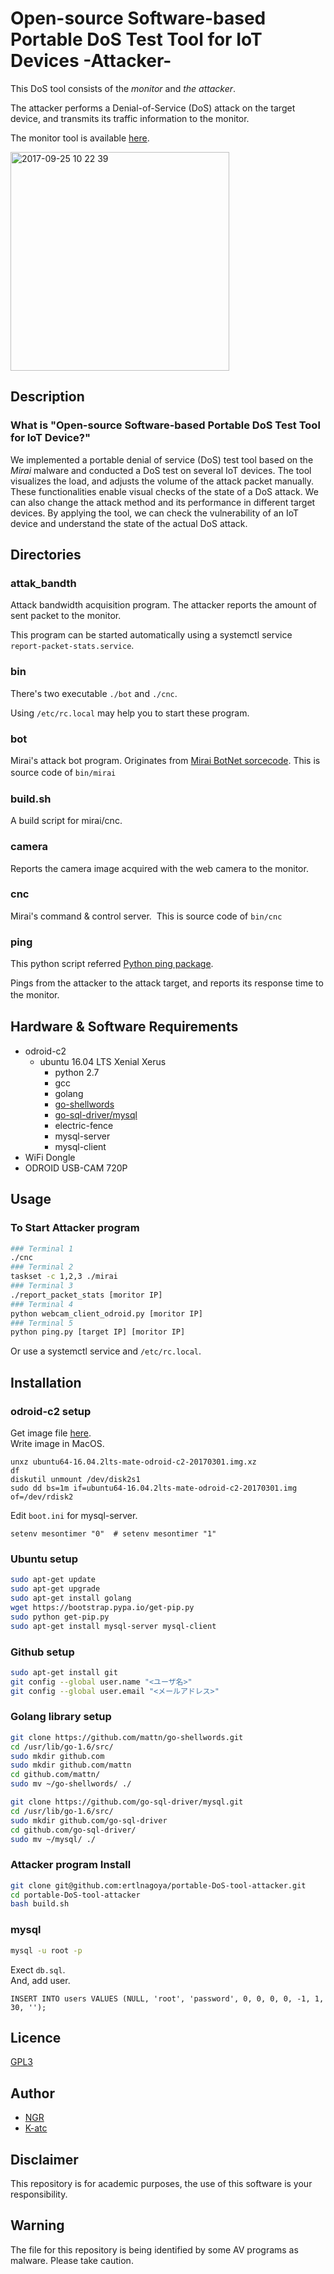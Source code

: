 Open-source Software-based Portable DoS Test Tool for IoT Devices -Attacker-    
====
This DoS tool consists of the _monitor_ and _the attacker_. 

The attacker performs a Denial-of-Service (DoS) attack on the target device, 
and transmits its traffic information to the monitor. 

The monitor tool is available [here](https://github.com/ertlnagoya/portable-DoS-tool-monitor).    
    
<img width="350" alt="2017-09-25 10 22 39" src="https://user-images.githubusercontent.com/26764885/30840032-02bdea00-a2b0-11e7-82ee-2e580704a730.png">    

## Description
### What is "Open-source Software-based Portable DoS Test Tool for IoT Device?"
We implemented a portable denial of service (DoS) test tool based on the *Mirai* malware and conducted a DoS test on several IoT devices. 
The tool visualizes the load, and adjusts the volume of the attack packet manually. 
These functionalities enable visual checks of the state of a DoS attack. 
We can also change the attack method and its performance in different target devices. 
By applying the tool, we can check the vulnerability of an IoT device and understand the state of the actual DoS attack.

## Directories
### attak_bandth   
Attack bandwidth acquisition program.
The attacker reports the amount of sent packet to the monitor.    

This program can be started automatically using a systemctl service `report-packet-stats.service`. 

### bin   
There's two executable `./bot` and `./cnc`.

Using `/etc/rc.local` may help you to start these program.

### bot   
Mirai's attack bot program.
Originates from [Mirai BotNet sorcecode](https://github.com/jgamblin/Mirai-Source-Code).
This is source code of `bin/mirai`
 　　　
### build.sh   
A build script for mirai/cnc.    

### camera   
Reports the camera image acquired with the web camera to the monitor.  

### cnc   
Mirai's command & control server. 
This is source code of `bin/cnc`

### ping   
This python script referred [Python ping package](https://pypi.python.org/pypi/ping).    

Pings from the attacker to the attack target, and reports its response time to the monitor.　

## Hardware & Software Requirements
- odroid-c2    
    - ubuntu 16.04 LTS Xenial Xerus
         - python 2.7
         - gcc    
         - golang    
         - [go-shellwords](https://github.com/mattn/go-shellwords)   
         - [go-sql-driver/mysql](https://github.com/go-sql-driver/mysql)    
         - electric-fence   
         - mysql-server    
         - mysql-client   
- WiFi Dongle
- ODROID USB-CAM 720P

## Usage
### To Start Attacker program
```bash
### Terminal 1
./cnc
### Terminal 2
taskset -c 1,2,3 ./mirai
### Terminal 3
./report_packet_stats [moritor IP]
### Terminal 4
python webcam_client_odroid.py [moritor IP]
### Terminal 5
python ping.py [target IP] [moritor IP]
```

Or use a systemctl service and `/etc/rc.local`.   

## Installation
### odroid-c2 setup
Get image file [here](https://odroid.in/ubuntu_16.04lts/ubuntu64-16.04.2lts-mate-odroid-c2-20170301.img.xz).    
Write image in MacOS.
```
unxz ubuntu64-16.04.2lts-mate-odroid-c2-20170301.img.xz
df
diskutil unmount /dev/disk2s1
sudo dd bs=1m if=ubuntu64-16.04.2lts-mate-odroid-c2-20170301.img of=/dev/rdisk2
```
Edit `boot.ini` for mysql-server.
```
setenv mesontimer "0"  # setenv mesontimer "1"
```
### Ubuntu setup  
```bash
sudo apt-get update    
sudo apt-get upgrade    
sudo apt-get install golang    
wget https://bootstrap.pypa.io/get-pip.py    
sudo python get-pip.py     
sudo apt-get install mysql-server mysql-client    
```
### Github setup
```bash
sudo apt-get install git
git config --global user.name "<ユーザ名>"
git config --global user.email "<メールアドレス>"
```
### Golang library setup
```bash
git clone https://github.com/mattn/go-shellwords.git
cd /usr/lib/go-1.6/src/     
sudo mkdir github.com    
sudo mkdir github.com/mattn    
cd github.com/mattn/    
sudo mv ~/go-shellwords/ ./    

git clone https://github.com/go-sql-driver/mysql.git
cd /usr/lib/go-1.6/src/
sudo mkdir github.com/go-sql-driver    
cd github.com/go-sql-driver/    
sudo mv ~/mysql/ ./     
```

### Attacker program Install
```bash
git clone git@github.com:ertlnagoya/portable-DoS-tool-attacker.git
cd portable-DoS-tool-attacker
bash build.sh
```

### mysql
```bash
mysql -u root -p 
```
Exect `db.sql`.    
And, add user.
```mysql
INSERT INTO users VALUES (NULL, 'root', 'password', 0, 0, 0, 0, -1, 1, 30, '');
```

## Licence
[GPL3](https://github.com/ertlnagoya/portable-DoS-tool-attacker/blob/master/LICENSE)

## Author
* [NGR](https://github.com/KeigoNagara)    
* [K-atc](https://github.com/K-atc)    

## Disclaimer
This repository is for academic purposes, the use of this software is your responsibility.

## Warning
The file for this repository is being identified by some AV programs as malware. Please take caution. 
